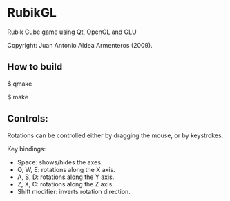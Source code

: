RubikGL
=======
 Rubik Cube game using Qt, OpenGL and GLU
 
 Copyright: Juan Antonio Aldea Armenteros (2009).

How to build
--------------

$ qmake

$ make

Controls:
---------
Rotations can be controlled either by dragging the mouse, or by keystrokes.

Key bindings:
- Space: shows/hides the axes.
- Q, W, E: rotations along the X axis.
- A, S, D: rotations along the Y axis.
- Z, X, C: rotations along the Z axis.
- Shift modifier: inverts rotation direction.
